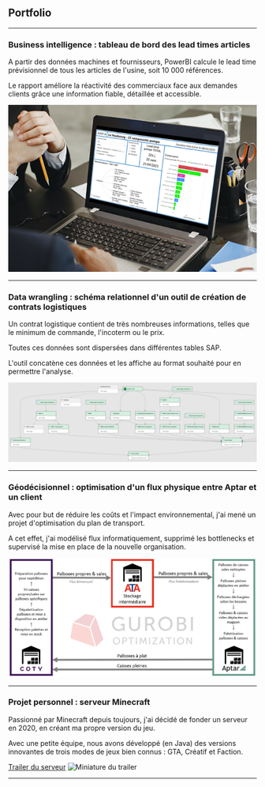 ## Portfolio

---

### Business intelligence : tableau de bord des lead times articles

A partir des données machines et fournisseurs, PowerBI calcule le lead time prévisionnel de tous les articles de l'usine, soit 10 000 références. 

Le rapport améliore la réactivité des commerciaux face aux demandes clients grâce une information fiable, détaillée et accessible.

<img src="images/LeadTimes2.png?raw=true"/>

---

### Data wrangling : schéma relationnel d'un outil de création de contrats logistiques

Un contrat logistique contient de très nombreuses informations, telles que le minimum de commande, l'incoterm ou le prix. 

Toutes ces données sont dispersées dans différentes tables SAP.

L'outil concatène ces données et les affiche au format souhaité pour en permettre l'analyse.

<img src="images/PQDataFlow.png?raw=true"/>

---

### Géodécisionnel : optimisation d'un flux physique entre Aptar et un client

Avec pour but de réduire les coûts et l'impact environnemental, j'ai mené un projet d'optimisation du plan de transport.

A cet effet, j'ai modélisé flux informatiquement, supprimé les bottlenecks et supervisé la mise en place de la nouvelle organisation.

<img src="images/FluxCaissesCoty.png?raw=true"/>

---

### Projet personnel : serveur Minecraft

Passionné par Minecraft depuis toujours, j'ai décidé de fonder un serveur en 2020, en créant ma propre version du jeu.

Avec une petite équipe, nous avons développé (en Java) des versions innovantes de trois modes de jeux bien connus : GTA, Créatif et Faction.

[Trailer du serveur](https://www.youtube.com/watch?v=vKQYi4CtNsI)
![Miniature du trailer](http://img.youtube.com/vi/vKQYi4CtNsI/0.jpg)

---
